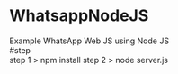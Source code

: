 # WhatsappNodeJS
Example WhatsApp Web JS using Node JS<br>
#step <br>
step 1 > npm install 
step 2 > node server.js

